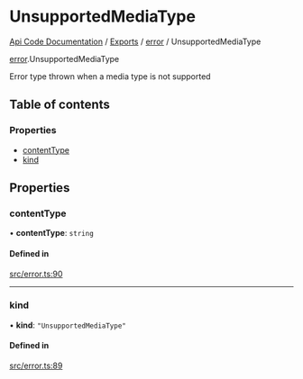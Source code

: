 # UnsupportedMediaType
 
[Api Code Documentation](../README.md) / [Exports](../modules.md) / [error](../modules/error.md) / UnsupportedMediaType

[error](../modules/error.md).UnsupportedMediaType

Error type thrown when a media type is not supported

## Table of contents

### Properties

- [contentType](error.UnsupportedMediaType.md#contenttype)
- [kind](error.UnsupportedMediaType.md#kind)

## Properties

### contentType

• **contentType**: `string`

#### Defined in

[src/error.ts:90](https://github.com/openkfw/TruBudget/blob/1602d8b/api/src/error.ts#L90)

___

### kind

• **kind**: ``"UnsupportedMediaType"``

#### Defined in

[src/error.ts:89](https://github.com/openkfw/TruBudget/blob/1602d8b/api/src/error.ts#L89)
